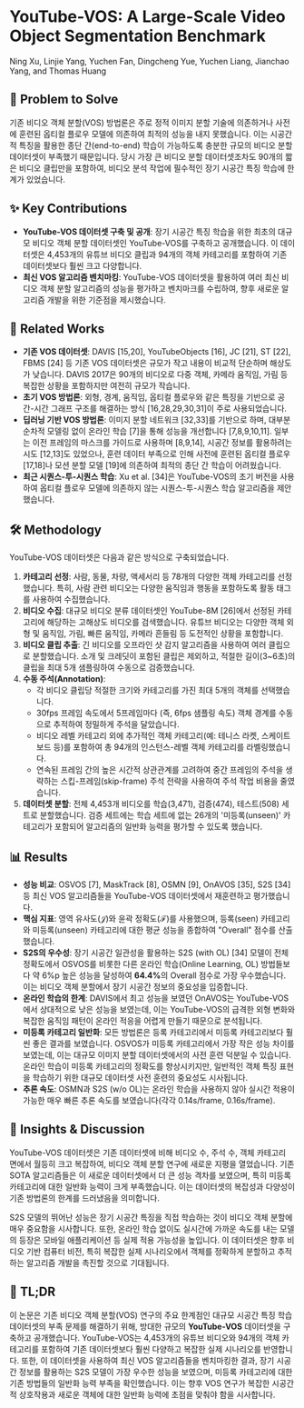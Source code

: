 # YouTube-VOS: A Large-Scale Video Object Segmentation Benchmark
Ning Xu, Linjie Yang, Yuchen Fan, Dingcheng Yue, Yuchen Liang, Jianchao Yang, and Thomas Huang

## 🧩 Problem to Solve
기존 비디오 객체 분할(VOS) 방법론은 주로 정적 이미지 분할 기술에 의존하거나 사전에 훈련된 옵티컬 플로우 모델에 의존하여 최적의 성능을 내지 못했습니다. 이는 시공간적 특징을 활용한 종단 간(end-to-end) 학습이 가능하도록 충분한 규모의 비디오 분할 데이터셋이 부족했기 때문입니다. 당시 가장 큰 비디오 분할 데이터셋조차도 90개의 짧은 비디오 클립만을 포함하여, 비디오 분석 작업에 필수적인 장기 시공간 특징 학습에 한계가 있었습니다.

## ✨ Key Contributions
*   **YouTube-VOS 데이터셋 구축 및 공개**: 장기 시공간 특징 학습을 위한 최초의 대규모 비디오 객체 분할 데이터셋인 YouTube-VOS를 구축하고 공개했습니다. 이 데이터셋은 4,453개의 유튜브 비디오 클립과 94개의 객체 카테고리를 포함하여 기존 데이터셋보다 훨씬 크고 다양합니다.
*   **최신 VOS 알고리즘 벤치마킹**: YouTube-VOS 데이터셋을 활용하여 여러 최신 비디오 객체 분할 알고리즘의 성능을 평가하고 벤치마크를 수립하여, 향후 새로운 알고리즘 개발을 위한 기준점을 제시했습니다.

## 📎 Related Works
*   **기존 VOS 데이터셋**: DAVIS [15,20], YouTubeObjects [16], JC [21], ST [22], FBMS [24] 등 기존 VOS 데이터셋은 규모가 작고 내용이 비교적 단순하며 해상도가 낮습니다. DAVIS 2017은 90개의 비디오로 다중 객체, 카메라 움직임, 가림 등 복잡한 상황을 포함하지만 여전히 규모가 작습니다.
*   **초기 VOS 방법론**: 외형, 경계, 움직임, 옵티컬 플로우와 같은 특징을 기반으로 공간-시간 그래프 구조를 해결하는 방식 [16,28,29,30,31]이 주로 사용되었습니다.
*   **딥러닝 기반 VOS 방법론**: 이미지 분할 네트워크 [32,33]를 기반으로 하며, 대부분 순차적 모델링 없이 온라인 학습 [7]을 통해 성능을 개선합니다 [7,8,9,10,11]. 일부는 이전 프레임의 마스크를 가이드로 사용하며 [8,9,14], 시공간 정보를 활용하려는 시도 [12,13]도 있었으나, 훈련 데이터 부족으로 인해 사전에 훈련된 옵티컬 플로우 [17,18]나 모션 분할 모델 [19]에 의존하여 최적의 종단 간 학습이 어려웠습니다.
*   **최근 시퀀스-투-시퀀스 학습**: Xu et al. [34]은 YouTube-VOS의 초기 버전을 사용하여 옵티컬 플로우 모델에 의존하지 않는 시퀀스-투-시퀀스 학습 알고리즘을 제안했습니다.

## 🛠️ Methodology
YouTube-VOS 데이터셋은 다음과 같은 방식으로 구축되었습니다.
1.  **카테고리 선정**: 사람, 동물, 차량, 액세서리 등 78개의 다양한 객체 카테고리를 선정했습니다. 특히, 사람 관련 비디오는 다양한 움직임과 행동을 포함하도록 활동 태그를 사용하여 수집했습니다.
2.  **비디오 수집**: 대규모 비디오 분류 데이터셋인 YouTube-8M [26]에서 선정된 카테고리에 해당하는 고해상도 비디오를 검색했습니다. 유튜브 비디오는 다양한 객체 외형 및 움직임, 가림, 빠른 움직임, 카메라 흔들림 등 도전적인 상황을 포함합니다.
3.  **비디오 클립 추출**: 긴 비디오를 오프라인 샷 감지 알고리즘을 사용하여 여러 클립으로 분할했습니다. 소개 및 크레딧이 포함된 클립은 제외하고, 적절한 길이(3~6초)의 클립을 최대 5개 샘플링하여 수동으로 검증했습니다.
4.  **수동 주석(Annotation)**:
    *   각 비디오 클립당 적절한 크기와 카테고리를 가진 최대 5개의 객체를 선택했습니다.
    *   30fps 프레임 속도에서 5프레임마다 (즉, 6fps 샘플링 속도) 객체 경계를 수동으로 추적하여 정밀하게 주석을 달았습니다.
    *   비디오 레벨 카테고리 외에 추가적인 객체 카테고리(예: 테니스 라켓, 스케이트보드 등)를 포함하여 총 94개의 인스턴스-레벨 객체 카테고리를 라벨링했습니다.
    *   연속된 프레임 간의 높은 시간적 상관관계를 고려하여 중간 프레임의 주석을 생략하는 스킵-프레임(skip-frame) 주석 전략을 사용하여 주석 작업 비용을 줄였습니다.
5.  **데이터셋 분할**: 전체 4,453개 비디오를 학습(3,471), 검증(474), 테스트(508) 세트로 분할했습니다. 검증 세트에는 학습 세트에 없는 26개의 '미등록(unseen)' 카테고리가 포함되어 알고리즘의 일반화 능력을 평가할 수 있도록 했습니다.

## 📊 Results
*   **성능 비교**: OSVOS [7], MaskTrack [8], OSMN [9], OnAVOS [35], S2S [34] 등 최신 VOS 알고리즘들을 YouTube-VOS 데이터셋에서 재훈련하고 평가했습니다.
*   **핵심 지표**: 영역 유사도($\mathcal{J}$)와 윤곽 정확도($\mathcal{F}$)를 사용했으며, 등록(seen) 카테고리와 미등록(unseen) 카테고리에 대한 평균 성능을 종합하여 "Overall" 점수를 산출했습니다.
*   **S2S의 우수성**: 장기 시공간 일관성을 활용하는 S2S (with OL) [34] 모델이 전체 정확도에서 OSVOS를 비롯한 다른 온라인 학습(Online Learning, OL) 방법들보다 약 6%p 높은 성능을 달성하여 $\mathbf{64.4\%}$의 Overall 점수로 가장 우수했습니다. 이는 비디오 객체 분할에서 장기 시공간 정보의 중요성을 입증합니다.
*   **온라인 학습의 한계**: DAVIS에서 최고 성능을 보였던 OnAVOS는 YouTube-VOS에서 상대적으로 낮은 성능을 보였는데, 이는 YouTube-VOS의 급격한 외형 변화와 복잡한 움직임 패턴이 온라인 적응을 어렵게 만들기 때문으로 분석됩니다.
*   **미등록 카테고리 일반화**: 모든 방법론은 등록 카테고리에서 미등록 카테고리보다 훨씬 좋은 결과를 보였습니다. OSVOS가 미등록 카테고리에서 가장 작은 성능 차이를 보였는데, 이는 대규모 이미지 분할 데이터셋에서의 사전 훈련 덕분일 수 있습니다. 온라인 학습이 미등록 카테고리의 정확도를 향상시키지만, 일반적인 객체 특징 표현을 학습하기 위한 대규모 데이터셋 사전 훈련의 중요성도 시사됩니다.
*   **추론 속도**: OSMN과 S2S (w/o OL)는 온라인 학습을 사용하지 않아 실시간 적용이 가능한 매우 빠른 추론 속도를 보였습니다(각각 0.14s/frame, 0.16s/frame).

## 🧠 Insights & Discussion
YouTube-VOS 데이터셋은 기존 데이터셋에 비해 비디오 수, 주석 수, 객체 카테고리 면에서 월등히 크고 복잡하여, 비디오 객체 분할 연구에 새로운 지평을 열었습니다. 기존 SOTA 알고리즘들은 이 새로운 데이터셋에서 더 큰 성능 격차를 보였으며, 특히 미등록 카테고리에 대한 일반화 능력이 크게 부족했습니다. 이는 데이터셋의 복잡성과 다양성이 기존 방법론의 한계를 드러냈음을 의미합니다.

S2S 모델의 뛰어난 성능은 장기 시공간 특징을 직접 학습하는 것이 비디오 객체 분할에 매우 중요함을 시사합니다. 또한, 온라인 학습 없이도 실시간에 가까운 속도를 내는 모델의 등장은 모바일 애플리케이션 등 실제 적용 가능성을 높입니다. 이 데이터셋은 향후 비디오 기반 컴퓨터 비전, 특히 복잡한 실제 시나리오에서 객체를 정확하게 분할하고 추적하는 알고리즘 개발을 촉진할 것으로 기대됩니다.

## 📌 TL;DR
이 논문은 기존 비디오 객체 분할(VOS) 연구의 주요 한계점인 대규모 시공간 특징 학습 데이터셋의 부족 문제를 해결하기 위해, 방대한 규모의 **YouTube-VOS** 데이터셋을 구축하고 공개했습니다. YouTube-VOS는 4,453개의 유튜브 비디오와 94개의 객체 카테고리를 포함하여 기존 데이터셋보다 훨씬 다양하고 복잡한 실제 시나리오를 반영합니다. 또한, 이 데이터셋을 사용하여 최신 VOS 알고리즘들을 벤치마킹한 결과, 장기 시공간 정보를 활용하는 S2S 모델이 가장 우수한 성능을 보였으며, 미등록 카테고리에 대한 기존 방법들의 일반화 능력 부족을 확인했습니다. 이는 향후 VOS 연구가 복잡한 시공간적 상호작용과 새로운 객체에 대한 일반화 능력에 초점을 맞춰야 함을 시사합니다.